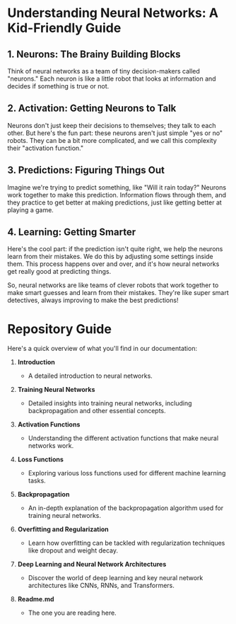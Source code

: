 # Understanding Neural Networks: A Kid-Friendly Guide

## 1. Neurons: The Brainy Building Blocks

Think of neural networks as a team of tiny decision-makers called "neurons." Each neuron is like a little robot that looks at information and decides if something is true or not.

## 2. Activation: Getting Neurons to Talk

Neurons don't just keep their decisions to themselves; they talk to each other. But here's the fun part: these neurons aren't just simple "yes or no" robots. They can be a bit more complicated, and we call this complexity their "activation function."

## 3. Predictions: Figuring Things Out

Imagine we're trying to predict something, like "Will it rain today?" Neurons work together to make this prediction. Information flows through them, and they practice to get better at making predictions, just like getting better at playing a game.

## 4. Learning: Getting Smarter

Here's the cool part: if the prediction isn't quite right, we help the neurons learn from their mistakes. We do this by adjusting some settings inside them. This process happens over and over, and it's how neural networks get really good at predicting things.

So, neural networks are like teams of clever robots that work together to make smart guesses and learn from their mistakes. They're like super smart detectives, always improving to make the best predictions!


# Repository Guide

Here's a quick overview of what you'll find in our documentation:

1. **Introduction**
   - A detailed introduction to neural networks.

2. **Training Neural Networks**
   - Detailed insights into training neural networks, including backpropagation and other essential concepts.

3. **Activation Functions**
   - Understanding the different activation functions that make neural networks work.

4. **Loss Functions**
   - Exploring various loss functions used for different machine learning tasks.

5. **Backpropagation**
   - An in-depth explanation of the backpropagation algorithm used for training neural networks.

6. **Overfitting and Regularization**
   - Learn how overfitting can be tackled with regularization techniques like dropout and weight decay.

7. **Deep Learning and Neural Network Architectures**
   - Discover the world of deep learning and key neural network architectures like CNNs, RNNs, and Transformers.

8. **Readme.md**
   - The one you are reading here.   
